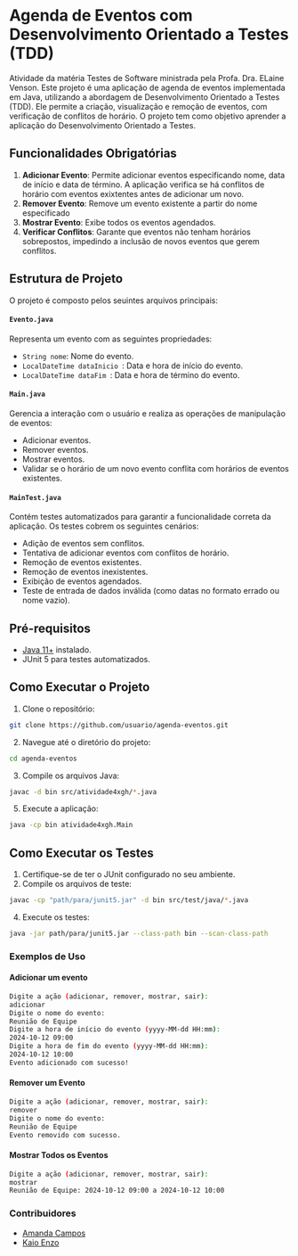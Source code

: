 # Agenda de Eventos com Desenvolvimento Orientado a Testes (TDD)
Atividade da matéria Testes de Software ministrada pela Profa. Dra. ELaine Venson. Este projeto é uma aplicação de agenda de eventos implementada em Java, utilizando a abordagem de Desenvolvimento Orientado a Testes (TDD). Ele permite a criação, visualização e remoção de eventos, com verificação de conflitos de horário. O projeto tem como objetivo aprender a  aplicação do Desenvolvimento Orientado a Testes.

## Funcionalidades Obrigatórias 
1. **Adicionar Evento**: Permite adicionar eventos especificando nome, data de início e data de término. A aplicação verifica se há conflitos de horário com eventos exixtentes antes de adicionar um novo.
2. **Remover Evento**: Remove um evento existente a partir do nome especificado
3. **Mostrar Evento**: Exibe todos os eventos agendados.
4. **Verificar Conflitos**: Garante que eventos não tenham horários sobrepostos, impedindo a inclusão de novos eventos que gerem conflitos.

## Estrutura de Projeto
O projeto é composto pelos seuintes arquivos principais:

#### ` Evento.java `
Representa um evento com as seguintes propriedades:
- ` String nome `: Nome do evento.
- ` LocalDateTime dataInicio  `: Data e hora de início do evento.
- ` LocalDateTime dataFim  `: Data e hora de término do evento.

#### ` Main.java `
Gerencia a interação com o usuário e realiza as operações de manipulação de eventos:
- Adicionar eventos.
- Remover eventos.
- Mostrar eventos.
- Validar se o horário de um novo evento conflita com horários de eventos existentes.

#### ` MainTest.java ` 
Contém testes automatizados para garantir a funcionalidade correta da aplicação. Os testes cobrem os seguintes cenários:
- Adição de eventos sem conflitos.
- Tentativa de adicionar eventos com conflitos de horário.
- Remoção de eventos existentes.
- Remoção de eventos inexistentes.
- Exibição de eventos agendados.
- Teste de entrada de dados inválida (como datas no formato errado ou nome vazio).

## Pré-requisitos
- [Java 11+](https://www.oracle.com/java/technologies/downloads/#java11?er=221886) instalado.
- JUnit 5 para testes automatizados.

## Como Executar o Projeto

1. Clone o repositório:

```bash 
git clone https://github.com/usuario/agenda-eventos.git
 ```
2. Navegue até o diretório do projeto:

```bash 
cd agenda-eventos
 ```
3. Compile os arquivos Java:

```bash 
javac -d bin src/atividade4xgh/*.java
 ```
5. Execute a aplicação:

```bash 
java -cp bin atividade4xgh.Main
 ```

## Como Executar os Testes 
1. Certifique-se de ter o JUnit configurado no seu ambiente.
2. Compile os arquivos de teste:


```bash 
javac -cp "path/para/junit5.jar" -d bin src/test/java/*.java
 ```
4. Execute os testes:


```bash 
java -jar path/para/junit5.jar --class-path bin --scan-class-path
 ```

### Exemplos de Uso

#### Adicionar um evento
```bash 
Digite a ação (adicionar, remover, mostrar, sair):
adicionar
Digite o nome do evento:
Reunião de Equipe
Digite a hora de início do evento (yyyy-MM-dd HH:mm):
2024-10-12 09:00
Digite a hora de fim do evento (yyyy-MM-dd HH:mm):
2024-10-12 10:00
Evento adicionado com sucesso!
 ```

#### Remover um Evento
```bash 
Digite a ação (adicionar, remover, mostrar, sair):
remover
Digite o nome do evento:
Reunião de Equipe
Evento removido com sucesso.
 ```

#### Mostrar Todos os Eventos
```bash 
Digite a ação (adicionar, remover, mostrar, sair):
mostrar
Reunião de Equipe: 2024-10-12 09:00 a 2024-10-12 10:00
 ```

### Contribuidores
- [Amanda Campos](https://github.com/acamposs)
- [Kaio Enzo](https://github.com/kaioenzo)





  


